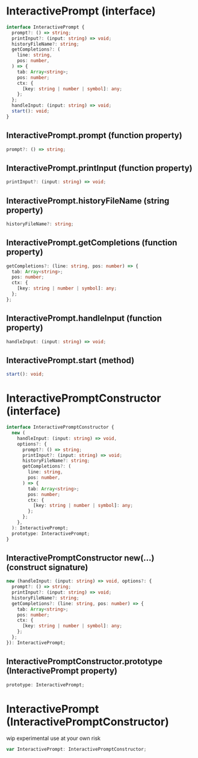 <!-- INPUT:
interface InteractivePrompt {
  prompt?: () => string;
  printInput?: (input: string) => void;
  historyFileName?: string;
  getCompletions?: (
    line: string,
    pos: number
  ) => {
    // TODO refactor these to have better key names
    tab: Array<string>;
    pos: number;
    ctx: { [key: string | number | symbol]: any };
  };

  handleInput: (input: string) => void;
  start(): void;
}

interface InteractivePromptConstructor {
  new (
    handleInput: (input: string) => void,
    options?: {
      prompt?: () => string;
      printInput?: (input: string) => void;
      historyFileName?: string;
      getCompletions?: (
        line: string,
        pos: number
      ) => {
        // TODO refactor these to have better key names
        tab: Array<string>;
        pos: number;
        ctx: { [key: string | number | symbol]: any };
      };
    }
  ): InteractivePrompt;

  prototype: InteractivePrompt;
}

/** wip experimental use at your own risk */
declare var InteractivePrompt: InteractivePromptConstructor;

-->
# InteractivePrompt (interface)

```ts
interface InteractivePrompt {
  prompt?: () => string;
  printInput?: (input: string) => void;
  historyFileName?: string;
  getCompletions?: (
    line: string,
    pos: number,
  ) => {
    tab: Array<string>;
    pos: number;
    ctx: {
      [key: string | number | symbol]: any;
    };
  };
  handleInput: (input: string) => void;
  start(): void;
}
```

## InteractivePrompt.prompt (function property)

```ts
prompt?: () => string;
```

## InteractivePrompt.printInput (function property)

```ts
printInput?: (input: string) => void;
```

## InteractivePrompt.historyFileName (string property)

```ts
historyFileName?: string;
```

## InteractivePrompt.getCompletions (function property)

```ts
getCompletions?: (line: string, pos: number) => {
  tab: Array<string>;
  pos: number;
  ctx: {
    [key: string | number | symbol]: any;
  };
};
```

## InteractivePrompt.handleInput (function property)

```ts
handleInput: (input: string) => void;
```

## InteractivePrompt.start (method)

```ts
start(): void;
```

# InteractivePromptConstructor (interface)

```ts
interface InteractivePromptConstructor {
  new (
    handleInput: (input: string) => void,
    options?: {
      prompt?: () => string;
      printInput?: (input: string) => void;
      historyFileName?: string;
      getCompletions?: (
        line: string,
        pos: number,
      ) => {
        tab: Array<string>;
        pos: number;
        ctx: {
          [key: string | number | symbol]: any;
        };
      };
    },
  ): InteractivePrompt;
  prototype: InteractivePrompt;
}
```

## InteractivePromptConstructor new(...) (construct signature)

```ts
new (handleInput: (input: string) => void, options?: {
  prompt?: () => string;
  printInput?: (input: string) => void;
  historyFileName?: string;
  getCompletions?: (line: string, pos: number) => {
    tab: Array<string>;
    pos: number;
    ctx: {
      [key: string | number | symbol]: any;
    };
  };
}): InteractivePrompt;
```

## InteractivePromptConstructor.prototype (InteractivePrompt property)

```ts
prototype: InteractivePrompt;
```

# InteractivePrompt (InteractivePromptConstructor)

wip experimental use at your own risk

```ts
var InteractivePrompt: InteractivePromptConstructor;
```

<!-- OUTPUT.frontmatter:
null
-->
<!-- OUTPUT.warnings:
[]
-->
